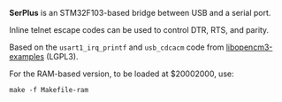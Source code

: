 **SerPlus** is an STM32F103-based bridge between USB and a serial port.

Inline telnet escape codes can be used to control DTR, RTS, and parity.

Based on the `usart1_irq_printf` and `usb_cdcacm` code from [libopencm3-examples][EX] (LGPL3).

For the RAM-based version, to be loaded at $20002000, use:

    make -f Makefile-ram

   [EX]: https://github.com/libopencm3/libopencm3-examples/tree/master/examples/stm32/f1/stm32-h103
